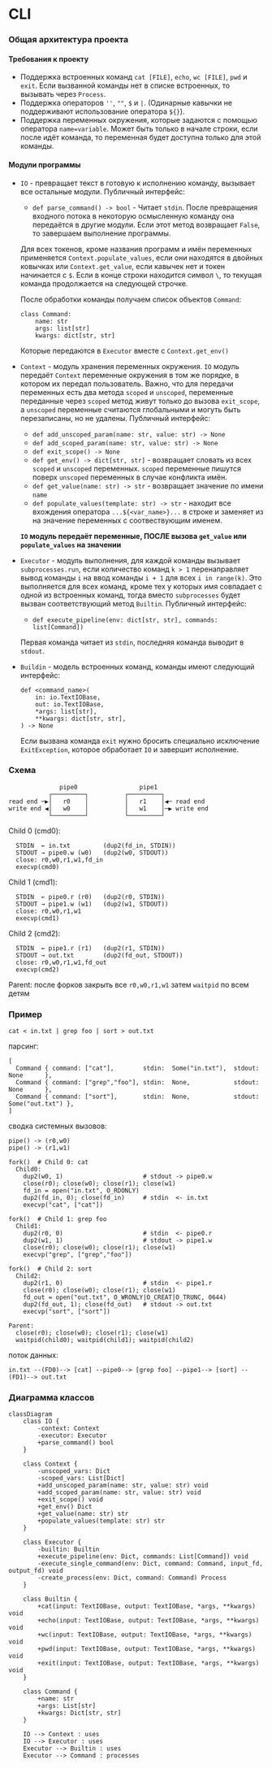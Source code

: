 # CLI

### Общая архитектура проекта

#### Требования к проекту

- Поддержка встроенных команд `cat [FILE]`, `echo`, `wc [FILE]`, `pwd` и `exit`. Если вызванной команды нет в списке встроенных, то вызывать через `Process`.
- Поддержка операторов `''`, `""`, `$` и `|`. (Одинарные кавычки не поддерживают использование оператора `${}`).
- Поддержка переменных окружения, которые задаются с помощью оператора `name=variable`. Может быть только в начале строки, если после идёт команда, то переменная будет доступна только для этой команды.

#### Модули программы

- `IO` - превращает текст в готовую к исполнению команду, вызывает все остальные модули. Публичный интерфейс:

  - `def parse_command() -> bool` - Читает `stdin`. После превращения входного потока в некоторую осмысленную команду она передаётся в другие модули. Если этот метод возвращает `False`, то завершаем выполнение программы.

  Для всех токенов, кроме названия программ и имён переменных применяется `Context.populate_values`, если они находятся в двойных ковычках или `Context.get_value`, если кавычек нет и токен начинается с `$`. Если в конце строки находится символ `\`, то текущая команда продолжается на следующей строчке.

  После обработки команды получаем список объектов `Command`:

  ```
  class Command:
      name: str
      args: list[str]
      kwargs: dict[str, str]
  ```

  Которые передаются в `Executor` вместе с `Context.get_env()`

- `Context` - модуль хранения переменных окружения. `IO` модуль передаёт `Context` переменные окружения в том же порядке, в котором их передал пользователь. Важно, что для передачи переменных есть два метода `scoped` и `unscoped`, переменные переданные через `scoped` метод живут только до вызова `exit_scope`, а `unscoped` переменные считаются глобальными и могуть быть перезаписаны, но не удалены. Публичный интерфейс:

  - `def add_unscoped_param(name: str, value: str) -> None`
  - `def add_scoped_param(name: str, value: str) -> None`
  - `def exit_scope() -> None`
  - `def get_env() -> dict[str, str]` - возвращает словать из всех `scoped` и `unscoped` переменных. `scoped` переменные пишутся поверх `unscoped` переменных в случае конфликта имён.
  - `def get_value(name: str) -> str` - возвращает значение по имени `name`
  - `def populate_values(template: str) -> str` - находит все вхождения оператора `...${<var_name>}...` в строке и заменяет из на значение переменных с соотвествующим именем.

  **`IO` модуль передаёт переменные, ПОСЛЕ вызова `get_value` или `populate_values` на значении**

- `Executor` - модуль выполнения, для каждой команды вызывает `subprocesses.run`, если количество команд `k > 1` перенаправляет вывод команды `i` на ввод команды `i + 1` для всех `i in range(k)`. Это выполняется для всех команд, кроме тех у которых имя совпадает с одной из встроенных команд, тогда вместо `subprocesses` будет вызван соответствующий метод `Builtin`. Публичный интерфейс:

  - `def execute_pipeline(env: dict[str, str], commands: list[Command])`

  Первая команда читает из `stdin`, последняя команда выводит в `stdout`.

- `Buildin` - модель встроенных команд, команды имеют следующий интерфейс:

  ```
  def <command_name>(
      in: io.TextIOBase,
      out: io.TextIOBase,
      *args: list[str],
      **kwargs: dict[str, str],
  ) -> None
  ```

  Если вызвана команда `exit` нужно бросить специально исключение `ExitException`, которое обработает `IO` и завершит исполнение.

### Схема

                  pipe0                 pipe1
               ┌─────────┐          ┌─────────┐
    read end ─▶│   r0    │          │   r1    │◀─ read end
    write end ◀│   w0    │          │   w1    │─▶ write end
               └─────────┘          └─────────┘

Child 0 (cmd0):

```
  STDIN  ← in.txt         (dup2(fd_in, STDIN))
  STDOUT → pipe0.w (w0)   (dup2(w0, STDOUT))
  close: r0,w0,r1,w1,fd_in
  execvp(cmd0)
```

Child 1 (cmd1):

```
  STDIN  ← pipe0.r (r0)   (dup2(r0, STDIN))
  STDOUT → pipe1.w (w1)   (dup2(w1, STDOUT))
  close: r0,w0,r1,w1
  execvp(cmd1)
```

Child 2 (cmd2):

```
  STDIN  ← pipe1.r (r1)   (dup2(r1, STDIN))
  STDOUT → out.txt        (dup2(fd_out, STDOUT))
  close: r0,w0,r1,w1,fd_out
  execvp(cmd2)
```

Parent:
после форков закрыть все `r0,w0,r1,w1`
затем `waitpid` по всем детям

### Пример

`cat < in.txt | grep foo | sort > out.txt`

парсинг:

```
[
  Command { command: ["cat"],        stdin:  Some("in.txt"),  stdout: None      },
  Command { command: ["grep","foo"], stdin:  None,            stdout: None      },
  Command { command: ["sort"],       stdin:  None,            stdout: Some("out.txt") },
]
```

сводка системных вызовов:

```
pipe() -> (r0,w0)
pipe() -> (r1,w1)

fork()  # Child 0: cat
  Child0:
    dup2(w0, 1)                      # stdout -> pipe0.w
    close(r0); close(w0); close(r1); close(w1)
    fd_in = open("in.txt", O_RDONLY)
    dup2(fd_in, 0); close(fd_in)     # stdin  <- in.txt
    execvp("cat", ["cat"])

fork()  # Child 1: grep foo
  Child1:
    dup2(r0, 0)                      # stdin  <- pipe0.r
    dup2(w1, 1)                      # stdout -> pipe1.w
    close(r0); close(w0); close(r1); close(w1)
    execvp("grep", ["grep","foo"])

fork()  # Child 2: sort
  Child2:
    dup2(r1, 0)                      # stdin  <- pipe1.r
    close(r0); close(w0); close(r1); close(w1)
    fd_out = open("out.txt", O_WRONLY|O_CREAT|O_TRUNC, 0644)
    dup2(fd_out, 1); close(fd_out)   # stdout -> out.txt
    execvp("sort", ["sort"])

Parent:
  close(r0); close(w0); close(r1); close(w1)
  waitpid(child0); waitpid(child1); waitpid(child2)
```

поток данных:

`in.txt --(FD0)--> [cat] --pipe0--> [grep foo] --pipe1--> [sort] --(FD1)--> out.txt`

### Диаграмма классов

```mermaid
classDiagram
    class IO {
        -context: Context
        -executor: Executor
        +parse_command() bool
    }

    class Context {
        -unscoped_vars: Dict
        -scoped_vars: List[Dict]
        +add_unscoped_param(name: str, value: str) void
        +add_scoped_param(name: str, value: str) void
        +exit_scope() void
        +get_env() Dict
        +get_value(name: str) str
        +populate_values(template: str) str
    }

    class Executor {
        -builtin: Builtin
        +execute_pipeline(env: Dict, commands: List[Command]) void
        -execute_single_command(env: Dict, command: Command, input_fd, output_fd) void
        -create_process(env: Dict, command: Command) Process
    }

    class Builtin {
        +cat(input: TextIOBase, output: TextIOBase, *args, **kwargs) void
        +echo(input: TextIOBase, output: TextIOBase, *args, **kwargs) void
        +wc(input: TextIOBase, output: TextIOBase, *args, **kwargs) void
        +pwd(input: TextIOBase, output: TextIOBase, *args, **kwargs) void
        +exit(input: TextIOBase, output: TextIOBase, *args, **kwargs) void
    }

    class Command {
        +name: str
        +args: List[str]
        +kwargs: Dict[str, str]
    }

    IO --> Context : uses
    IO --> Executor : uses
    Executor --> Builtin : uses
    Executor --> Command : processes
```

